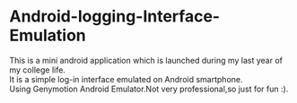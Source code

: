 # Android-logging-Interface-Emulation
This is a mini android application which is launched during my last year of my college life.<br/>
It is a simple log-in interface emulated on Android smartphone.<br/>
Using Genymotion Android Emulator.Not very professional,so just for fun :).
